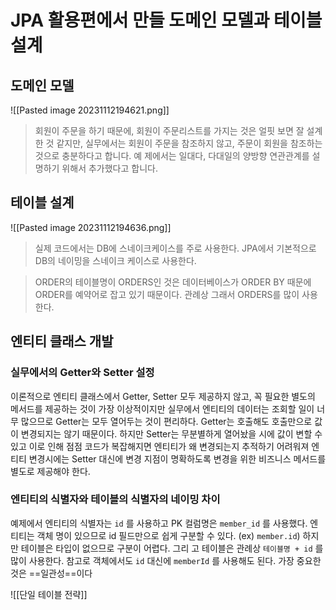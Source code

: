 # JPA 활용편에서 만들 도메인 모델과 테이블 설계
## 도메인 모델
![[Pasted image 20231112194621.png]]
> 회원이 주문을 하기 때문에, 회원이 주문리스트를 가지는 것은 얼핏 보면 잘 설계한 것 같지만, 실무에서는 회원이 주문을 참조하지 않고, 주문이 회원을 참조하는 것으로 충분하다고 합니다. 예
> 제에서는 일대다, 다대일의 양방향 연관관계를 설명하기 위해서 추가했다고 합니다.

## 테이블 설계
![[Pasted image 20231112194636.png]]

> 실제 코드에서는 DB에 스네이크케이스를 주로 사용한다. JPA에서 기본적으로 DB의 네이밍을 스네이크 케이스로 사용한다.

> ORDER의 테이블명이 ORDERS인 것은 데이터베이스가 ORDER BY 때문에  ORDER를 예약어로 잡고 있기 때문이다. 관례상 그래서 ORDERS를 많이 사용한다.

## 엔티티 클래스 개발
### 실무에서의 Getter와 Setter 설정
이론적으로 엔티티 클래스에서 Getter, Setter 모두 제공하지 않고, 꼭 필요한 별도의 메서드를 제공하는 것이 가장 이상적이지만 실무에서 엔티티의 데이터는 조회할 일이 너무 많으므로 Getter는 모두 열어두는 것이 편리하다. Getter는 호출해도 호출만으로 값이 변경되지는 않기 때문이다.
하지만 Setter는 무분별하게 열어놨을 시에 값이 변할 수 있고 이로 인해 점점 코드가 복잡해지면 엔티티가 왜 변경되는지 추적하기 어려워져 엔티티 변경시에는 Setter 대신에 변경 지점이 명확하도록 변경을 위한 비즈니스 메서드를 별도로 제공해야 한다.
### 엔티티의 식별자와 테이블의 식별자의 네이밍 차이
예제에서 엔티티의 식별자는 `id` 를 사용하고 PK 컬럼명은 `member_id` 를 사용했다. 엔티티는 객체 명이 있으므로 id 필드만으로 쉽게 구분할 수 있다. (ex) `member.id`) 하지만 테이블은 타입이 없으므로 구분이 어렵다. 그리 고 테이블은 관례상 `테이블명 + id` 를 많이 사용한다. 참고로 객체에서도 `id` 대신에 `memberId` 를 사용해도 된다. 가장 중요한 것은 ==일관성==이다

![[단일 테이블 전략]]